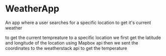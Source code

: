 # WeatherApp
An app where a user searches for a specific location to get it's current weather

to get the current tempreature to a specific location we first get the latitude and longitude of the location  using Mapbox api then we sent the coordinates to the weatherstack api to get the temperature
